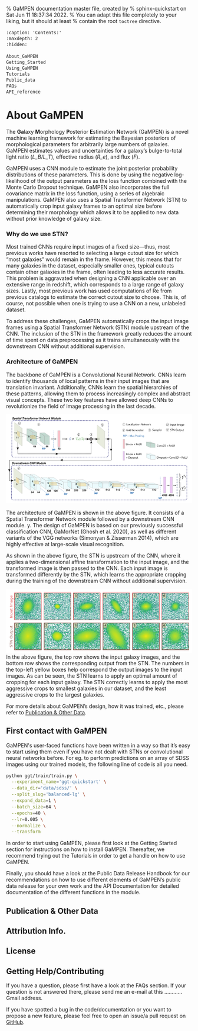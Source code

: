% GaMPEN documentation master file, created by
% sphinx-quickstart on Sat Jun 11 18:37:34 2022.
% You can adapt this file completely to your liking, but it should at least
% contain the root `toctree` directive.

```{toctree}
:caption: 'Contents:'
:maxdepth: 2
:hidden:

About_GaMPEN
Getting_Started
Using_GaMPEN
Tutorials
Public_data
FAQs
API_reference

```

# About GaMPEN

The **Ga**laxy **M**orphology **P**osterior **E**stimation **N**etwork (GaMPEN) is a novel machine learning framework for estimating the Bayesian posteriors of morphological parameters for arbitrarily large numbers of galaxies. GaMPEN estimates values and uncertainties for a galaxy’s bulge-to-total light
ratio (*L_B/L_T*), effective radius (*R_e*), and flux (*F*). 

GaMPEN uses a CNN module to estimate the joint posterior probability distributions of these parameters. This is done by using the negative log-likelihood of the output parameters as the loss function combined with the Monte Carlo Dropout technique. GaMPEN also incorporates the full covariance matrix in the loss function, using a series of algebraic manipulations. GaMPEN also uses a Spatial Transformer Network (STN) to automatically crop input galaxy frames to an optimal size before determining their morphology which allows it to be applied to new data without prior knowledge of galaxy size.

### Why do we use STN?

Most trained CNNs require input images of a fixed size—thus, most previous works have resorted to selecting a large cutout size for which “most galaxies” would remain in the frame. However, this
means that for many galaxies in the dataset, especially smaller ones, typical cutouts contain other galaxies in the frame, often leading to less accurate results. This problem is aggravated when designing a CNN applicable over an extensive range in redshift, which corresponds to a large range of galaxy sizes. Lastly, most previous work has used computations of Re from previous catalogs to estimate the correct cutout size to choose. This is, of course, not possible when one is trying to use a CNN on a new, unlabeled dataset. 

To address these challenges, GaMPEN automatically crops the input image frames using a Spatial Transformer Network (STN) module upstream of the CNN. The inclusion of the STN in the framework greatly reduces the amount of time spent on data preprocessing as it trains simultaneously with the downstream CNN
without additional supervision. 

### Architecture of GaMPEN

The backbone of GaMPEN is a Convolutional Neural Network. CNNs learn to identify thousands of
local patterns in their input images that are translation invariant. Additionally, CNNs learn the spatial hierarchies of these patterns, allowing them to process increasingly complex and abstract visual concepts. These two key features have allowed deep CNNs to revolutionize the field of image processing in the last decade. 

![GaMPEN architecture](../assets/GaMPEN_architecture.png "Architecture of GaMPEN")

The architecture of GaMPEN is shown in the above figure. It consists of a Spatial Transformer Network module followed by a downstream CNN module. y. The design of GaMPEN is based on our previously successful classification CNN, GaMorNet (Ghosh et al. 2020), as well as different variants of the VGG networks (Simonyan & Zisserman 2014), which are highly effective at large-scale visual recognition. 

As shown in the above figure, the STN is upstream of the CNN, where it applies a two-dimensional affine transformation to the input image, and the transformed image is then passed to the CNN. Each input image is transformed differently by the STN, which learns the appropriate cropping during the training of the downstream CNN without additional supervision.

![STN](../assets/STN.png "Examples of the transformation applied by the STN to six randomly selected input galaxy images.")
In the above figure, the top row shows the input galaxy images, and the bottom row shows the corresponding output from the STN. The numbers in the top-left
yellow boxes help correspond the output images to the input images. As can be seen, the STN learns to apply an optimal amount of cropping for each input galaxy. The STN correctly learns to apply the most aggressive crops to smallest galaxies in our dataset, and the least aggressive crops to the largest galaxies. 

For more details about GaMPEN’s design, how it was trained, etc., please refer to [Publication & Other Data](##Publication%20&%20Other%20Data).

## First contact with GaMPEN

GaMPEN's user-faced functions have been written in a way so that it’s easy to start using them even if you have not dealt with STNs or convolutional neural networks before. For eg. to perform predictions on an array of SDSS images using our trained models, the following line of code is all you need.

```bash
python ggt/train/train.py \
  --experiment_name='ggt-quickstart' \
  --data_dir='data/sdss/' \
  --split_slug='balanced-lg' \
  --expand_data=1 \
  --batch_size=64 \
  --epochs=40 \
  --lr=0.005 \
  --normalize \
  --transform
```

In order to start using GaMPEN, please first look at the Getting Started section for instructions on how to install GaMPEN. Thereafter, we recommend trying out the Tutorials in order to get a handle on how to use GaMPEN.

Finally, you should have a look at the Public Data Release Handbook for our recommendations on how to use different elements of GaMPEN’s public data release for your own work and the API Documentation for detailed documentation of the different functions in the module.

## Publication & Other Data

## Attribution Info.

## License

## Getting Help/Contributing

If you have a question, please first have a look at the FAQs section. If your question is not answered there, please send me an e-mail at this ............ Gmail address.

If you have spotted a bug in the code/documentation or you want to propose a new feature, please feel free to open an issue/a pull request on [GitHub](https://github.com/aritraghsh09/GaMReN).
